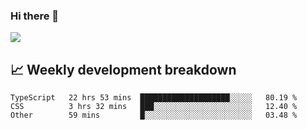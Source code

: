 ### Hi there 👋
<img align="center" src="https://github-readme-stats.vercel.app/api?username=Tumao727&show_icons=true&hide_title=true&theme=dracula" />


## 📈 Weekly development breakdown
<!--START_SECTION:waka-->

```text
TypeScript   22 hrs 53 mins  ████████████████████░░░░░   80.19 %
CSS          3 hrs 32 mins   ███░░░░░░░░░░░░░░░░░░░░░░   12.40 %
Other        59 mins         █░░░░░░░░░░░░░░░░░░░░░░░░   03.48 %
```

<!--END_SECTION:waka-->